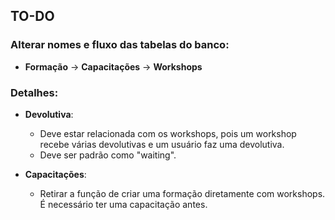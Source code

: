 ## TO-DO

### Alterar nomes e fluxo das tabelas do banco:

- **Formação** -> **Capacitações** -> **Workshops**

### Detalhes:

- **Devolutiva**:
    - Deve estar relacionada com os workshops, pois um workshop recebe várias devolutivas e um usuário faz uma devolutiva.
    - Deve ser padrão como "waiting".

- **Capacitações**:
    - Retirar a função de criar uma formação diretamente com workshops. É necessário ter uma capacitação antes.
